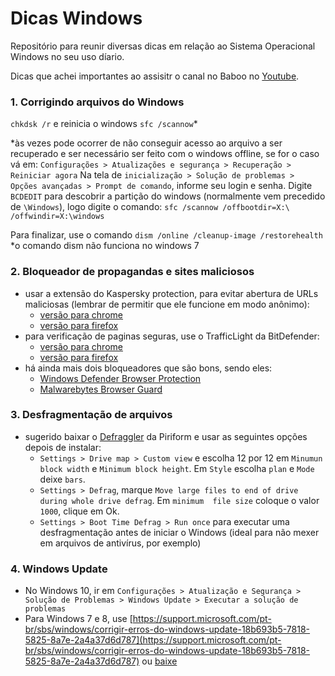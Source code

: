 # Dicas Windows
Repositório para reunir diversas dicas em relação ao Sistema Operacional Windows no seu uso díario.

Dicas que achei importantes ao assisitr o canal no Baboo no [Youtube](https://www.youtube.com/channel/UC5KejskaVsfsIyXqbgqPRvg).

### 1. Corrigindo arquivos do Windows
`chkdsk /r` e reinicia o windows
`sfc /scannow`*

*às vezes pode ocorrer de não conseguir acesso ao arquivo a ser recuperado e ser necessário ser feito com o windows offline, se for o caso vá em: 
`Configurações > Atualizações e segurança > Recuperação > Reiniciar agora`
Na tela de `inicialização > Solução de problemas > Opções avançadas > Prompt de comando`, informe seu login e senha.
Digite `BCDEDIT` para descobrir a partição do windows (normalmente vem precedido de `\Windows`), logo digite o comando:
`sfc /scannow /offbootdir=X:\ /offwindir=X:\windows`

Para finalizar, use o comando `dism /online /cleanup-image /restorehealth`<br>
*o comando dism não funciona no windows 7

### 2. Bloqueador de propagandas e sites maliciosos
- usar a extensão do Kaspersky protection, para evitar abertura de URLs maliciosas (lembrar de permitir que ele funcione em modo anônimo):
    - [versão para chrome](https://chrome.google.com/webstore/detail/kaspersky-protection/ahkjpbeeocnddjkakilopmfdlnjdpcdm)
    - [versão para firefox](https://addons.mozilla.org/pt-BR/firefox/addon/kaspersky-protection-2020/)
- para verificação de paginas seguras, use o TrafficLight da BitDefender:
    - [versão para chrome](https://chrome.google.com/webstore/detail/trafficlight/cfnpidifppmenkapgihekkeednfoenal?hl=pt)
    - [versão para firefox](https://addons.mozilla.org/pt-BR/firefox/addon/trafficlight/)
- há ainda mais dois bloqueadores que são bons, sendo eles:
    - [Windows Defender Browser Protection](https://chrome.google.com/webstore/detail/microsoft-defender-browse/bkbeeeffjjeopflfhgeknacdieedcoml)
    - [Malwarebytes Browser Guard](https://chrome.google.com/webstore/detail/malwarebytes-browser-guar/ihcjicgdanjaechkgeegckofjjedodee)

### 3. Desfragmentação de arquivos
- sugerido baixar o [Defraggler](https://www.ccleaner.com/defraggler/download) da Piriform e usar as seguintes opções depois de instalar:
    - `Settings > Drive map > Custom view` e escolha 12 por 12 em `Minumun block width` e `Minimum block height`. Em `Style` escolha `plan` e `Mode` deixe `bars`.
    - `Settings > Defrag`, marque `Move large files to end of drive during whole drive defrag`. Em `minimum  file size` coloque o valor `1000`, clique em Ok.
    - `Settings > Boot Time Defrag > Run once` para executar uma desfragmentação antes de iniciar o Windows (ideal para não mexer em arquivos de antivírus, por exemplo)

### 4. Windows Update
- No Windows 10, ir em `Configurações > Atualização e Segurança > Solução de Problemas > Windows Update > Executar a solução de problemas`
- Para Windows 7 e 8, use [https://support.microsoft.com/pt-br/sbs/windows/corrigir-erros-do-windows-update-18b693b5-7818-5825-8a7e-2a4a37d6d787](https://support.microsoft.com/pt-br/sbs/windows/corrigir-erros-do-windows-update-18b693b5-7818-5825-8a7e-2a4a37d6d787) ou [baixe](https://windowsrapidoeseguro.com.br/16/)